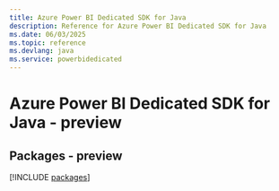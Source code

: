 ```yaml
---
title: Azure Power BI Dedicated SDK for Java
description: Reference for Azure Power BI Dedicated SDK for Java
ms.date: 06/03/2025
ms.topic: reference
ms.devlang: java
ms.service: powerbidedicated
---
```

# Azure Power BI Dedicated SDK for Java - preview
## Packages - preview
[!INCLUDE [packages](power-bi-dedicated-index.md)]